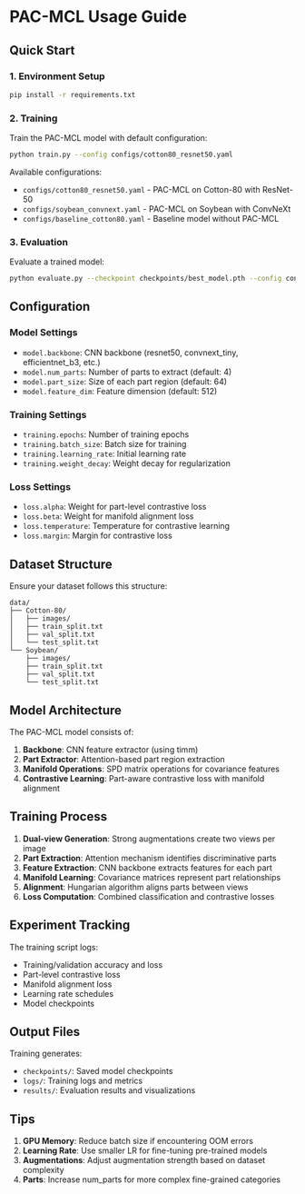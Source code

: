 # PAC-MCL Usage Guide

## Quick Start

### 1. Environment Setup

```bash
pip install -r requirements.txt
```

### 2. Training

Train the PAC-MCL model with default configuration:

```bash
python train.py --config configs/cotton80_resnet50.yaml
```

Available configurations:
- `configs/cotton80_resnet50.yaml` - PAC-MCL on Cotton-80 with ResNet-50
- `configs/soybean_convnext.yaml` - PAC-MCL on Soybean with ConvNeXt
- `configs/baseline_cotton80.yaml` - Baseline model without PAC-MCL

### 3. Evaluation

Evaluate a trained model:

```bash
python evaluate.py --checkpoint checkpoints/best_model.pth --config configs/cotton80_resnet50.yaml
```

## Configuration

### Model Settings
- `model.backbone`: CNN backbone (resnet50, convnext_tiny, efficientnet_b3, etc.)
- `model.num_parts`: Number of parts to extract (default: 4)
- `model.part_size`: Size of each part region (default: 64)
- `model.feature_dim`: Feature dimension (default: 512)

### Training Settings
- `training.epochs`: Number of training epochs
- `training.batch_size`: Batch size for training
- `training.learning_rate`: Initial learning rate
- `training.weight_decay`: Weight decay for regularization

### Loss Settings
- `loss.alpha`: Weight for part-level contrastive loss
- `loss.beta`: Weight for manifold alignment loss
- `loss.temperature`: Temperature for contrastive learning
- `loss.margin`: Margin for contrastive loss

## Dataset Structure

Ensure your dataset follows this structure:
```
data/
├── Cotton-80/
│   ├── images/
│   ├── train_split.txt
│   ├── val_split.txt
│   └── test_split.txt
└── Soybean/
    ├── images/
    ├── train_split.txt
    ├── val_split.txt
    └── test_split.txt
```

## Model Architecture

The PAC-MCL model consists of:

1. **Backbone**: CNN feature extractor (using timm)
2. **Part Extractor**: Attention-based part region extraction
3. **Manifold Operations**: SPD matrix operations for covariance features
4. **Contrastive Learning**: Part-aware contrastive loss with manifold alignment

## Training Process

1. **Dual-view Generation**: Strong augmentations create two views per image
2. **Part Extraction**: Attention mechanism identifies discriminative parts
3. **Feature Extraction**: CNN backbone extracts features for each part
4. **Manifold Learning**: Covariance matrices represent part relationships
5. **Alignment**: Hungarian algorithm aligns parts between views
6. **Loss Computation**: Combined classification and contrastive losses

## Experiment Tracking

The training script logs:
- Training/validation accuracy and loss
- Part-level contrastive loss
- Manifold alignment loss
- Learning rate schedules
- Model checkpoints

## Output Files

Training generates:
- `checkpoints/`: Saved model checkpoints
- `logs/`: Training logs and metrics
- `results/`: Evaluation results and visualizations

## Tips

1. **GPU Memory**: Reduce batch size if encountering OOM errors
2. **Learning Rate**: Use smaller LR for fine-tuning pre-trained models
3. **Augmentations**: Adjust augmentation strength based on dataset complexity
4. **Parts**: Increase num_parts for more complex fine-grained categories
